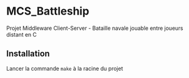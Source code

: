 # MCS_Battleship
Projet Middleware Client-Server - Bataille navale jouable entre joueurs distant en C

## Installation

Lancer la commande `make` à la racine du projet
